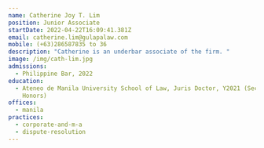 ```yaml
---
name: Catherine Joy T. Lim
position: Junior Associate
startDate: 2022-04-22T16:09:41.381Z
email: catherine.lim@gulapalaw.com
mobile: (+63)286587835 to 36
description: "Catherine is an underbar associate of the firm. "
image: /img/cath-lim.jpg
admissions:
  - Philippine Bar, 2022
education:
  - Ateneo de Manila University School of Law, Juris Doctor, Y2021 (Second
    Honors)
offices:
  - manila
practices:
  - corporate-and-m-a
  - dispute-resolution
---
```

